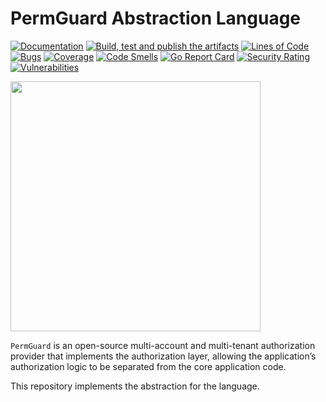 # PermGuard Abstraction Language

[![Documentation](https://img.shields.io/website?label=Docs&url=https%3A%2F%2Fwww.permguard.com%2F)](https://www.permguard.com/)
[![Build, test and publish the artifacts](https://github.com/permguard/permguard-abs-language/actions/workflows/permguard-authz-ci.yml/badge.svg)](https://github.com/permguard/permguard-abs-language/actions/workflows/permguard-authz-ci.yml)
[![Lines of Code](https://sonarcloud.io/api/project_badges/measure?project=permguard_permguard-abs-language&metric=ncloc)](https://sonarcloud.io/summary/new_code?id=permguard_permguard-abs-language)
[![Bugs](https://sonarcloud.io/api/project_badges/measure?project=permguard_permguard-abs-language&metric=bugs)](https://sonarcloud.io/summary/new_code?id=permguard_permguard-abs-language)
[![Coverage](https://sonarcloud.io/api/project_badges/measure?project=permguard_permguard-abs-language&metric=coverage)](https://sonarcloud.io/summary/new_code?id=permguard_permguard-abs-language)
[![Code Smells](https://sonarcloud.io/api/project_badges/measure?project=permguard_permguard-abs-language&metric=code_smells)](https://sonarcloud.io/summary/new_code?id=permguard_permguard-abs-language)
[![Go Report Card](https://goreportcard.com/badge/github.com/permguard/permguard-abs-language)](https://goreportcard.com/report/github.com/permguard/permguard-abs-language)
[![Security Rating](https://sonarcloud.io/api/project_badges/measure?project=permguard_permguard-abs-language&metric=security_rating)](https://sonarcloud.io/summary/new_code?id=permguard_permguard-abs-language)
[![Vulnerabilities](https://sonarcloud.io/api/project_badges/measure?project=permguard_permguard-abs-language&metric=vulnerabilities)](https://sonarcloud.io/summary/new_code?id=permguard_permguard-abs-language)

<p align="left">
  <img src="https://raw.githubusercontent.com/permguard/permguard-assets/main/pink-txt//1line.svg" class="center" width="400px" height="auto"/>
</p>

`PermGuard` is an open-source multi-account and multi-tenant authorization provider that implements the authorization layer, allowing the application’s authorization logic to be separated from the core application code.

This repository implements the abstraction for the language.
